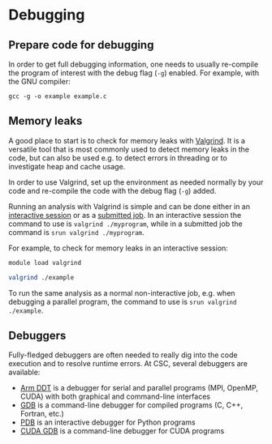 # Debugging

## Prepare code for debugging

In order to get full debugging information, one needs to usually re-compile
the program of interest with the debug flag (`-g`) enabled. For example, with
the GNU compiler:

```
gcc -g -o example example.c
```


## Memory leaks

A good place to start is to check for memory leaks with
[Valgrind](https://valgrind.org/). It is a versatile tool that is most
commonly used to detect memory leaks in the code, but can also be used e.g. to
detect errors in threading or to investigate heap and cache usage.

In order to use Valgrind, set up the environment as needed normally by your
code and re-compile the code with the debug flag (`-g`) added.

Running an analysis with Valgrind is simple and can be done either in an
[interactive session](running/interactive-usage.md) or as a
[submitted job](running/submitting-jobs.md). In an interactive session the
command to use is `valgrind ./myprogram`, while in a submitted job the
command is `srun valgrind ./myprogram`.

For example, to check for memory leaks in an interactive session:

```bash
module load valgrind

valgrind ./example
```

To run the same analysis as a normal non-interactive job, e.g. when debugging
a parallel program, the command to use is `srun valgrind ./example`.


## Debuggers

Fully-fledged debuggers are often needed to really dig into the code execution
and to resolve runtime errors. At CSC, several debuggers are available:

* [Arm DDT](../apps/ddt.md) is a debugger for serial and parallel programs
  (MPI, OpenMP, CUDA) with both graphical and command-line interfaces
* [GDB](gdb.md) is a command-line debugger for compiled programs (C, C++,
  Fortran, etc.)
* [PDB](pdb.md) is an interactive debugger for Python programs
* [CUDA GDB](cuda-gdb.md) is a command-line debugger for CUDA programs
